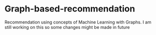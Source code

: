 # Graph-based-recommendation
Recommendation using concepts of Machine Learning with Graphs.
I am still working on this so some changes might be made in future 
